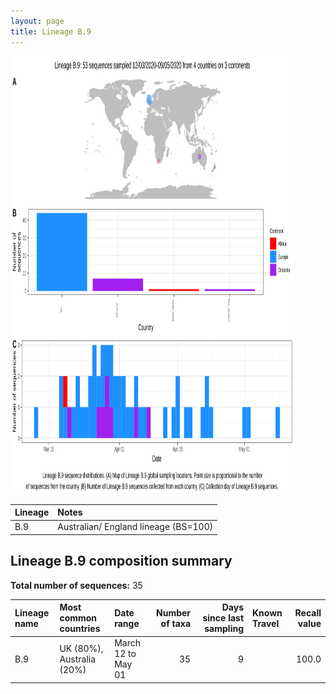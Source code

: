 ```yaml
---
layout: page
title: Lineage B.9
---
```




<img src="../assets/images/B.9.svg" alt="B.9 lineage summary figure" width="90%" height="700px" />


| Lineage | Notes |
|:-----|:-----|
| B.9 | Australian/ England lineage (BS=100) |

<h2>Lineage B.9 composition summary </h2>

<strong>Total number of sequences:</strong> 35

| Lineage name | Most common countries | Date range | Number of taxa |  Days since last sampling | Known Travel | Recall value |
|:-----|:-----|:-------|-------:|-------:|:---------|--------:|
| B.9 | UK (80%), Australia (20%) | March 12 to May 01 | 35 | 9 |  | 100.0 |
